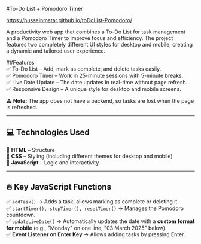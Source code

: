 #To-Do List + Pomodoro Timer

https://husseinmatar.github.io/toDoList-Pomodoro/

A productivity web app that combines a To-Do List for task management and a Pomodoro Timer to improve focus and efficiency.
The project features two completely different UI styles for desktop and mobile, creating a dynamic and tailored user experience.  

##Features  
✅ To-Do List – Add, mark as complete, and delete tasks easily.  
✅ Pomodoro Timer – Work in 25-minute sessions with 5-minute breaks.  
✅ Live Date Update – The date updates in real-time without page refresh.  
✅ Responsive Design – A unique style for desktop and mobile screens.  

⚠️ **Note:** The app does not have a backend, so tasks are lost when the page is refreshed.  

---

## 💻 Technologies Used  
🔹 **HTML** – Structure  
🔹 **CSS** – Styling (including different themes for desktop and mobile)  
🔹 **JavaScript** – Logic and interactivity  

---

## 🔥 Key JavaScript Functions  
✅ `addTask()` → Adds a task, allows marking as complete or deleting it.  
✅ `startTimer(), stopTimer(), resetTimer()` → Manages the Pomodoro countdown.  
✅ `updateLiveDate()` → Automatically updates the date with a **custom format for mobile** (e.g., "Monday" on one line, "03 March 2025" below).  
✅ **Event Listener on Enter Key** → Allows adding tasks by pressing Enter.  

